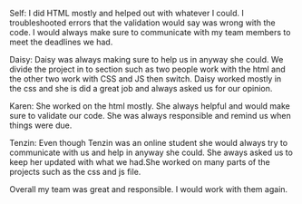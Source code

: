 Self: I did HTML mostly and helped out with whatever I could. I troubleshooted errors that the validation would say was wrong with the code. I would always make sure to communicate with my team members to meet the deadlines we had. 


Daisy: Daisy was always making sure to help us in anyway she could. We divide the project in to section such as two people work with the html and the other two work with CSS and JS then switch. Daisy worked mostly in the css and she is did a great job and always asked us for our opinion. 

Karen: She worked on the html mostly. She always helpful and would make sure to validate our code. She was always responsible and remind us when things were due.

Tenzin: Even though Tenzin was an online student she would always try to communicate with us and help in anyway she could. She aways asked us to keep her updated with what we had.She worked on many parts of the projects such as the css and js file.

Overall my team was great and responsible. I would work with them again.
